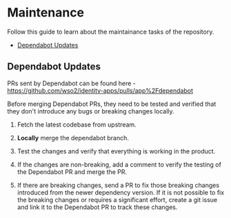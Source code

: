 # Maintenance

Follow this guide to learn about the maintainance tasks of the repository.

* [Dependabot Updates](#dependabot-updates)

## Dependabot Updates

PRs sent by Dependabot can be found here - https://github.com/wso2/identity-apps/pulls/app%2Fdependabot

Before merging Dependabot PRs, they need to be tested and verified that they don't introduce any bugs or breaking changes locally.

1. Fetch the latest codebase from upstream.

2. **Locally** merge the dependabot branch.

3. Test the changes and verify that everything is working in the product.

4. If the changes are non-breaking, add a comment to verify the testing of the Dependabot PR and merge the PR.

5. If there are breaking changes, send a PR to fix those breaking changes introduced from the newer dependency version. If it is not possible to fix the breaking changes or requires a significant effort, create a git issue and link it to the Dependabot PR to track these changes.
